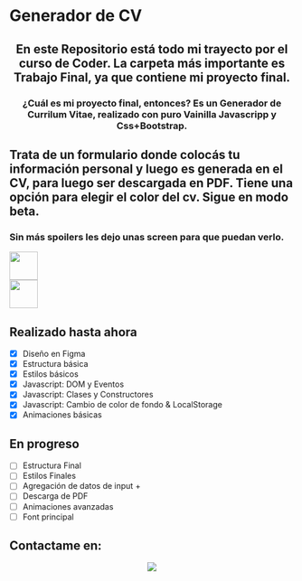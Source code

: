 <h1>Generador de CV</h1>

<h2 align="center">
En este Repositorio está todo mi trayecto por el curso de Coder. La carpeta más importante es Trabajo Final, ya que contiene mi proyecto final.
</h2>

<h3 align="center">
¿Cuál es mi proyecto final, entonces? 
Es un Generador de Currilum Vitae, realizado con puro Vainilla Javascripp y Css+Bootstrap.
</h3>


## Trata de un formulario donde colocás tu información personal y luego es generada en el CV, para luego ser descargada en PDF. Tiene una opción para elegir el color del cv. Sigue en modo beta.

### Sin más spoilers les dejo unas screen para que puedan verlo.

<img width="50px" align="center" justify="center" src="https://i.postimg.cc/Y9qC4Kx9/1.png" />

<br>

<img width="50px" align="center" justify="center" src="https://i.postimg.cc/j5gdPg8h/2.png" />

## Realizado hasta ahora

- [x] Diseño en Figma
- [x] Estructura básica
- [x] Estilos básicos
- [x] Javascript: DOM y Eventos
- [x] Javascript: Clases y Constructores
- [x] Javascript: Cambio de color de fondo & LocalStorage 
- [x] Animaciones básicas

## En progreso
- [ ] Estructura Final
- [ ] Estilos Finales
- [ ] Agregación de datos de input +
- [ ] Descarga de PDF
- [ ] Animaciones avanzadas
- [ ] Font principal

## Contactame en:
<p  align="center">
<a href="https://www.linkedin.com/in/torresmessenzani/">
<img src="https://img.shields.io/badge/LinkedIn-0077B5?style=for-the-badge&logo=linkedin&logoColor=white" /></a>
</p>
